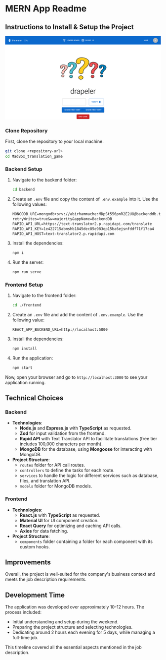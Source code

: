 # MERN App Readme

## Instructions to Install & Setup the Project

![UI](guessItUI.png)

### Clone Repository

First, clone the repository to your local machine.

```bash
git clone <repository-url>
cd MadBox_translation_game
```

### Backend Setup

1. Navigate to the backend folder:
   ```bash
   cd backend
   ```
2. Create an `.env` file and copy the content of `.env.example` into it. Use the following values:
   ```plaintext
   MONGODB_URI=mongodb+srv://abirhammache:MDpSt556pnR2E2U8@backenddb.tmpyhwk.mongodb.net/?retryWrites=true&w=majority&appName=BackendDB
   RAPID_API_URL=https://text-translator2.p.rapidapi.com/translate
   RAPID_API_KEY=1e422715abmshb1845dec85e983ep15ba6ejsnfddf71f17ca4
   RAPID_API_HOST=text-translator2.p.rapidapi.com
   ```
3. Install the dependencies:
   ```bash
   npm i
   ```
4. Run the server:
   ```bash
   npm run serve
   ```

### Frontend Setup

1. Navigate to the frontend folder:
   ```bash
   cd ./frontend
   ```
2. Create an `.env` file and add the content of `.env.example`. Use the following value:
   ```plaintext
   REACT_APP_BACKEND_URL=http://localhost:5000
   ```
3. Install the dependencies:
   ```bash
   npm install
   ```
4. Run the application:
   ```bash
   npm start
   ```

Now, open your browser and go to `http://localhost:3000` to see your application running.

## Technical Choices

### Backend

- **Technologies**:
  - **Node.js** and **Express.js** with **TypeScript** as requested.
  - **Zod** for input validation from the frontend.
  - **Rapid API** with Text Translator API to facilitate translations (free tier includes 100,000 characters per month).
  - **MongoDB** for the database, using **Mongoose** for interacting with MongoDB.
- **Project Structure**:
  - `routes` folder for API call routes.
  - `controllers` to define the tasks for each route.
  - `services` to handle the logic for different services such as database, files, and translation API.
  - `models` folder for MongoDB models.

### Frontend

- **Technologies**:
  - **React.js** with **TypeScript** as requested.
  - **Material UI** for UI component creation.
  - **React Query** for optimizing and caching API calls.
  - **Axios** for data fetching.
- **Project Structure**:
  - `components` folder containing a folder for each component with its custom hooks.

## Improvements

Overall, the project is well-suited for the company's business context and meets the job description requirements.

## Development Time

The application was developed over approximately 10-12 hours. The process included:

- Initial understanding and setup during the weekend.
- Preparing the project structure and selecting technologies.
- Dedicating around 2 hours each evening for 5 days, while managing a full-time job.

This timeline covered all the essential aspects mentioned in the job description.
